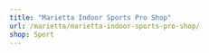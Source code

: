 ```yaml
---
title: "Marietta Indoor Sports Pro Shop"
url: /marietta/marietta-indoor-sports-pro-shop/
shop: Sport
---
```

